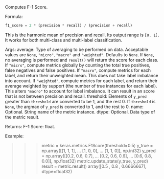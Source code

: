 Computes F-1 Score.

Formula:

```python
f1_score = 2 * (precision * recall) / (precision + recall)
```
This is the harmonic mean of precision and recall.
Its output range is `[0, 1]`. It works for both multi-class
and multi-label classification.

Args:
    average: Type of averaging to be performed on data.
        Acceptable values are `None`, `"micro"`, `"macro"`
        and `"weighted"`. Defaults to `None`.
        If `None`, no averaging is performed and `result()` will return
        the score for each class.
        If `"micro"`, compute metrics globally by counting the total
        true positives, false negatives and false positives.
        If `"macro"`, compute metrics for each label,
        and return their unweighted mean.
        This does not take label imbalance into account.
        If `"weighted"`, compute metrics for each label,
        and return their average weighted by support
        (the number of true instances for each label).
        This alters `"macro"` to account for label imbalance.
        It can result in an score that is not between precision and recall.
    threshold: Elements of `y_pred` greater than `threshold` are
        converted to be 1, and the rest 0. If `threshold` is
        `None`, the argmax of `y_pred` is converted to 1, and the rest to 0.
    name: Optional. String name of the metric instance.
    dtype: Optional. Data type of the metric result.

Returns:
    F-1 Score: float.

Example:

>>> metric = keras.metrics.F1Score(threshold=0.5)
>>> y_true = np.array([[1, 1, 1],
...                    [1, 0, 0],
...                    [1, 1, 0]], np.int32)
>>> y_pred = np.array([[0.2, 0.6, 0.7],
...                    [0.2, 0.6, 0.6],
...                    [0.6, 0.8, 0.0]], np.float32)
>>> metric.update_state(y_true, y_pred)
>>> result = metric.result()
array([0.5      , 0.8      , 0.6666667], dtype=float32)
